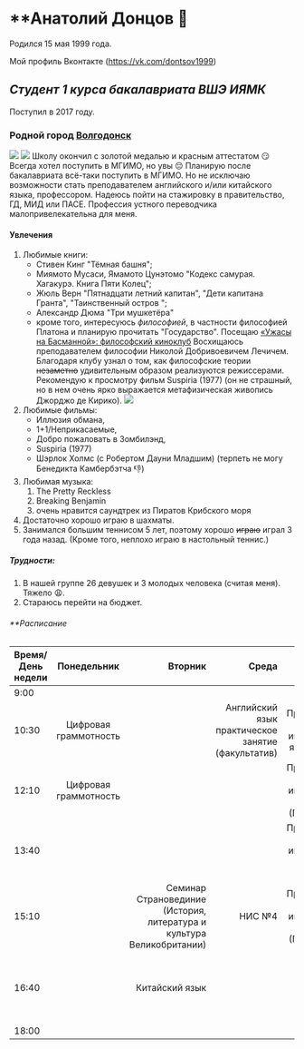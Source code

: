 # **Анатолий Донцов  :man: 

Родился 15 мая 1999 года.

Мой профиль Вконтакте (<https://vk.com/dontsov1999>)
## *Студент 1 курса бакалавриата ВШЭ ИЯМК* 
Поступил в 2017 году.
### Родной город **[Волгодонск](https://ru.wikipedia.org/wiki/%D0%92%D0%BE%D0%BB%D0%B3%D0%BE%D0%B4%D0%BE%D0%BD%D1%81%D0%BA)**
![](https://upload.wikimedia.org/wikipedia/ru/thumb/2/2f/%D0%9C%D0%B8%D1%80%D0%BD%D1%8B%D0%B9_%D0%B0%D1%82%D0%BE%D0%BC.JPG/1024px-%D0%9C%D0%B8%D1%80%D0%BD%D1%8B%D0%B9_%D0%B0%D1%82%D0%BE%D0%BC.JPG)
![](https://upload.wikimedia.org/wikipedia/commons/4/4b/%D0%97%D0%B4%D0%B0%D0%BD%D0%B8%D0%B5_%D0%B0%D0%B4%D0%BC%D0%B8%D0%BD%D0%B8%D1%81%D1%82%D1%80%D0%B0%D1%86%D0%B8%D0%B8_%D0%92%D0%BE%D0%BB%D0%B3%D0%BE%D0%B4%D0%BE%D0%BD%D1%81%D0%BA%D0%B0_%D0%B8_%D0%B3%D0%BE%D1%80%D0%BE%D0%B4%D1%81%D0%BA%D0%BE%D0%B9_%D0%94%D1%83%D0%BC%D1%8B.JPG)
Школу окончил с золотой медалью и красным аттестатом  :smirk: 
Всегда хотел поступить в МГИМО, но увы  :pensive: Планирую после бакалавриата всё-таки поступить в МГИМО. Но не исключаю возможности стать преподавателем английского и/или китайского языка, профессором. Надеюсь пойти на стажировку в правительство, ГД, МИД или ПАСЕ. Профессия устного переводчика малопривелекательна для меня.
#### Увлечения
1. Любимые книги:
    + Стивен Кинг "Тёмная башня"; 
    + Миямото Мусаси, Ямамото Цунэтомо "Кодекс самурая. Хагакурэ. Книга Пяти Колец"; 
    + Жюль Верн "Пятнадцати летний капитан", "Дети капитана Гранта", "Таинственный остров "; 
    + Александр Дюма "Три мушкетёра"
    + кроме того, интересуюсь *философией*, в частности философией Платона и планирую прочитать "Государство". Посещаю [«Ужасы на Басманной»: философский киноклуб](https://hum.hse.ru/announcements/212710457.html) Восхищаюсь преподавателем философии Николой Добривоевичем Лечичем. Благодаря клубу узнал о том, как философские теории ~~незаметно~~ удивительным образом реализуются режиссерами. Рекомендую к просмотру фильм Suspiria (1977) (он не страшный, но в нем очень ярко выражается метафизическая живопись Джорджо де Кирико). ![](http://www.silver.ru/upload/medialibrary/287/287abfb4133f6c926328dd30a80a400a.jpg)
2. Любимые фильмы:
    - Иллюзия обмана, 
    - 1+1/Неприкасаемые, 
    - Добро пожаловать в Зомбилэнд, 
    - Suspiria (1977)
    - Шэрлок Холмс (с Робертом Дауни Младшим) (терпеть не могу Бенедикта Камбербэтча  :-1:)
3. Любимая музыка:
    1. The Pretty Reckless
    2. Breaking Benjamin
    3. очень нравится саундтрек из Пиратов Крибского моря
4. Достаточно хорошо играю в шахматы.
5. Занимался большим теннисом 5 лет, поэтому хорошо ~~играю~~ играл 3 года назад. (Кроме того, неплохо играю в настольный теннис.)

##### Трудности:
1. В нашей группе 26 девушек и 3 молодых человека (считая меня). Тяжело  :weary:. 
2. Стараюсь перейти на бюджет.
    
###### **Расписание

Время/День недели|Понедельник|Вторник|Среда|Четверг|Пятница|Суббота
---|:---:|---:|---:|---:|---:|---:
9:00|||||||
10:30|Цифровая граммотность| | Английский язык практическое занятие (факультатив)| Практический курс 1 иностранного языка (ПУПР)| Практический курс 1 иностранного языка (Пупр) | Китайский язык|-| 
12:10|Цифровая граммотность| | |Практический курс 1 иностранного языка (Грамматика)| Практический курс 1 иностранного языка (Пупр) | Китайский язык|Китайский язык 
13:40|||| Практический курс 1 иностранного языка (Фонетика)||Chinese Help room
15:10||Семинар Страновединие (История, литература и культура Великобритании)|НИС №4| Практический курс 1 иностранного языка (Грамматика)|| Латинский язык
16:40||Китайский язык|||Лекция Страновединие (История, литература и культура Великобритании)|
18:00||||
